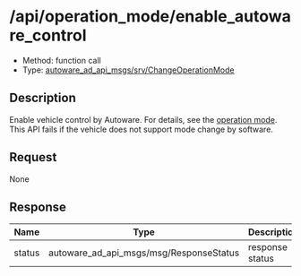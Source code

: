 # /api/operation_mode/enable_autoware_control

- Method: function call
- Type: [autoware_ad_api_msgs/srv/ChangeOperationMode](../../../types/autoware_ad_api_msgs/srv/change_operation_mode.md)

## Description

Enable vehicle control by Autoware. For details, see the [operation mode](./index.md).
This API fails if the vehicle does not support mode change by software.

## Request

None

## Response

| Name   | Type                                    | Description     |
| ------ | --------------------------------------- | --------------- |
| status | autoware_ad_api_msgs/msg/ResponseStatus | response status |
